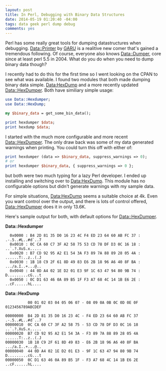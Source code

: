 ```yaml
--- 
layout: post
title: In Perl, Debugging with Binary Data Structures
date: 2014-05-19 01:20:40 -04:00
tags: data geek perl dump debug
comments: yes
---
```


Perl has some really great tools for dumping datastructures when debugging. [Data::Printer](https://metacpan.org/pod/Data::Printer) by [GARU](http://onionstand.blogspot.com/) is a realitive new comer that's gained a tremendous following. Of course, everyone also knows [Data::Dumper](https://metacpan.org/pod/Data::Dumper), core since at least perl 5.5 in 2004. What do you do when you need to dump binary data though?

I recently had to do this for the first time so I went looking on the CPAN to see what was available. I found two modules that both made dumping binary data simple. [Data:HexDump](https://metacpan.org/pod/Data::HexDump) and a more recently updated [Data::HexDumper](https://metacpan.org/pod/Data::Hexdumper). Both have similiary simple usage:

```perl
use Data::Hexdumper;
use Data::HexDump;

my $binary_data = get_some_bin_data();

print hexdumper $data;
print hexdump $data;
```

I started with the much more configurable and more recent [Data::HexDumper](https://metacpan.org/pod/Data::Hexdumper). The only draw back was some of my data generated warnings when printing.  You could turn this off with either of:

```perl
print hexdumper (data => $binary_data, suppress_warnings => 0);
# or
print hexdumper $binary_data, { suppress_warnings => 0 };
```

but both were two much typing for a lazy Perl developer.  I ended up installing and switching over to [Data:HexDump](https://metacpan.org/pod/Data::HexDump).  This module has no configurable options but didn't generate warnings with my sample data.

For simple situations, [Data:HexDump](https://metacpan.org/pod/Data::HexDump) seems a suitable choice at 4k. Even you want control over the output, and there is lots of control offered, [Data::HexDumper](https://metacpan.org/pod/Data::Hexdumper) does it in only 13.6K.

Here's sample output for both, with default options for [Data::HexDumper](https://metacpan.org/pod/Data::Hexdumper).

**Data::Hexdumper**

```
  0x0000 : B4 2D 81 35 D0 16 23 4C F4 ED 23 64 60 AB FC 37 : .-.5..#L..#d`..7
  0x0010 : 0C CA 60 C7 3F A2 58 75 53 CD 78 DF D3 0C 16 18 : ..`.?.XuS.x.....
  0x0020 : B7 CD 92 95 A2 E1 54 3A F3 89 7A 88 89 28 05 4A : ......T:..z..(.J
  0x0030 : 1B 18 C9 2F 61 8D 49 83 E6 2B 18 96 A6 40 8F BA : .../a.I..+...@..
  0x0040 : 44 0D A4 02 1E D2 01 E3 9F 1C 63 47 94 80 9B 74 : D.........cG...t
  0x0050 : 0C D1 63 46 0A 89 B5 1F F3 A7 68 4C 14 1B E6 2E : ..cF......hL....
```

**Data::HexDump**

```
          00 01 02 03 04 05 06 07 - 08 09 0A 0B 0C 0D 0E 0F  0123456789ABCDEF

00000000  B4 2D 81 35 D0 16 23 4C - F4 ED 23 64 60 AB FC 37  .-.5..#L..#d`..7
00000010  0C CA 60 C7 3F A2 58 75 - 53 CD 78 DF D3 0C 16 18  ..`.?.XuS.x.....
00000020  B7 CD 92 95 A2 E1 54 3A - F3 89 7A 88 89 28 05 4A  ......T:..z..(.J
00000030  1B 18 C9 2F 61 8D 49 83 - E6 2B 18 96 A6 40 8F BA  .../a.I..+...@..
00000040  44 0D A4 02 1E D2 01 E3 - 9F 1C 63 47 94 80 9B 74  D.........cG...t
00000050  0C D1 63 46 0A 89 B5 1F - F3 A7 68 4C 14 1B E6 2E  ..cF......hL....
```
